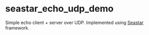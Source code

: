 # seastar_echo_udp_demo
Simple echo client + server over UDP. Implemented using [Seastar](https://seastar.io/) framework.  
